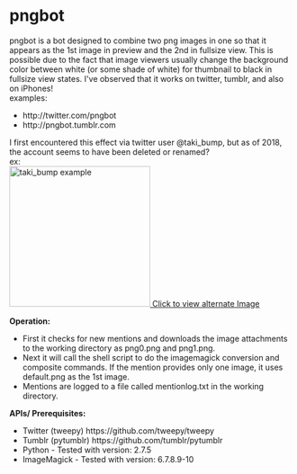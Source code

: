 pngbot
========
pngbot is a bot designed to combine two png images in one so that it appears as the 1st image in preview and the 2nd in  fullsize view.  This is possible due to the fact that image viewers usually change the background color between white (or some shade of white) for thumbnail to black in fullsize view states. I've observed that it works on twitter, tumblr, and also on iPhones!</br>
examples:</br>
<ul>
   <li>http://twitter.com/pngbot</li>
   <li>http://pngbot.tumblr.com</li>
</ul>
I first encountered this effect via twitter user @taki_bump, but as of 2018, the account seems to have been deleted or renamed?</br>
ex:</br>
<a href="https://stevecvar.com/wp-content/uploads/2018/05/b2mymo2efbnpkfqvcrib.png" target="_new"><img title="taki_bump example" src="https://stevecvar.com/wp-content/uploads/2018/05/b2mymo2efbnpkfqvcrib.png" width="250">  Click to view alternate Image</a></br>

<b>Operation:</b> </br>
<ul>
	<li>First it checks for new mentions and downloads the image attachments to the working directory as png0.png and png1.png.</li>
	<li>Next it will call the shell script to do the imagemagick conversion and composite commands. If the mention provides only one image, it uses default.png as the 1st image.</li>
	<li>Mentions are logged to a file called mentionlog.txt in the working directory.</li> 
</ul>

<b>APIs/ Prerequisites:</b> </br>
<ul>
	<li>Twitter (tweepy) https://github.com/tweepy/tweepy</li>
	<li>Tumblr (pytumblr) https://github.com/tumblr/pytumblr</li> 
	<li>Python - Tested with version: 2.7.5</li>
	<li>ImageMagick - Tested with version: 6.7.8.9-10</li>
</ul>

